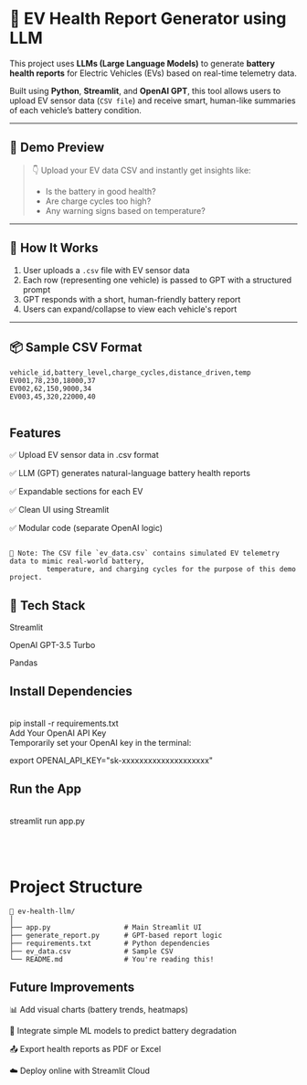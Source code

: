 # 🔋 EV Health Report Generator using LLM

This project uses **LLMs (Large Language Models)** to generate **battery health reports** for Electric Vehicles (EVs) based on real-time telemetry data.

Built using **Python**, **Streamlit**, and **OpenAI GPT**, this tool allows users to upload EV sensor data (`CSV file`) and receive smart, human-like summaries of each vehicle’s battery condition.

---

## 🚀 Demo Preview

> 👇 Upload your EV data CSV and instantly get insights like:
> - Is the battery in good health?
> - Are charge cycles too high?
> - Any warning signs based on temperature?


---

## 🧠 How It Works

1. User uploads a `.csv` file with EV sensor data
2. Each row (representing one vehicle) is passed to GPT with a structured prompt
3. GPT responds with a short, human-friendly battery report
4. Users can expand/collapse to view each vehicle's report

---

## 📦 Sample CSV Format

```csv
vehicle_id,battery_level,charge_cycles,distance_driven,temp
EV001,78,230,18000,37
EV002,62,150,9000,34
EV003,45,320,22000,40


```
## Features
✅ Upload EV sensor data in .csv format

✅ LLM (GPT) generates natural-language battery health reports

✅ Expandable sections for each EV

✅ Clean UI using Streamlit

✅ Modular code (separate OpenAI logic)
```

📁 Note: The CSV file `ev_data.csv` contains simulated EV telemetry data to mimic real-world battery,
         temperature, and charging cycles for the purpose of this demo project.

```


## 🔧 Tech Stack
Streamlit

OpenAI GPT-3.5 Turbo

Pandas



## Install Dependencies

<br>
pip install -r requirements.txt
<br>
Add Your OpenAI API Key
<br>
Temporarily set your OpenAI key in the terminal:

<br>

export OPENAI_API_KEY="sk-xxxxxxxxxxxxxxxxxxxx"
<br>
## Run the App
<br>
streamlit run app.py
<br>
<br>
<h1><br>Project Structure <br></h1>

```
📁 ev-health-llm/
│
├── app.py                  # Main Streamlit UI
├── generate_report.py      # GPT-based report logic
├── requirements.txt        # Python dependencies
├── ev_data.csv             # Sample CSV
└── README.md               # You're reading this!
```

## Future Improvements
📊 Add visual charts (battery trends, heatmaps)

🧠 Integrate simple ML models to predict battery degradation

📤 Export health reports as PDF or Excel

☁️ Deploy online with Streamlit Cloud
